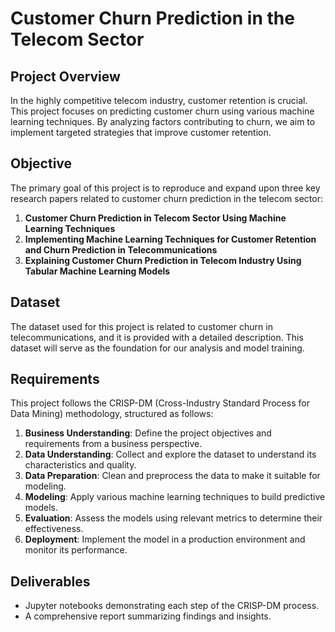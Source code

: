 # Customer Churn Prediction in the Telecom Sector

## Project Overview
In the highly competitive telecom industry, customer retention is crucial. 
This project focuses on predicting customer churn using various machine learning techniques. 
By analyzing factors contributing to churn, we aim to implement targeted strategies that improve customer retention.

## Objective
The primary goal of this project is to reproduce and expand upon three key research papers related to customer churn prediction in the telecom sector:
1. **Customer Churn Prediction in Telecom Sector Using Machine Learning Techniques**
2. **Implementing Machine Learning Techniques for Customer Retention and Churn Prediction in Telecommunications**
3. **Explaining Customer Churn Prediction in Telecom Industry Using Tabular Machine Learning Models**

## Dataset
The dataset used for this project is related to customer churn in telecommunications, and it is provided with a detailed description. This dataset will serve as the foundation for our analysis and model training.

## Requirements
This project follows the CRISP-DM (Cross-Industry Standard Process for Data Mining) methodology, structured as follows:
1. **Business Understanding**: Define the project objectives and requirements from a business perspective.
2. **Data Understanding**: Collect and explore the dataset to understand its characteristics and quality.
3. **Data Preparation**: Clean and preprocess the data to make it suitable for modeling.
4. **Modeling**: Apply various machine learning techniques to build predictive models.
5. **Evaluation**: Assess the models using relevant metrics to determine their effectiveness.
6. **Deployment**: Implement the model in a production environment and monitor its performance.

## Deliverables
- Jupyter notebooks demonstrating each step of the CRISP-DM process.
- A comprehensive report summarizing findings and insights.

